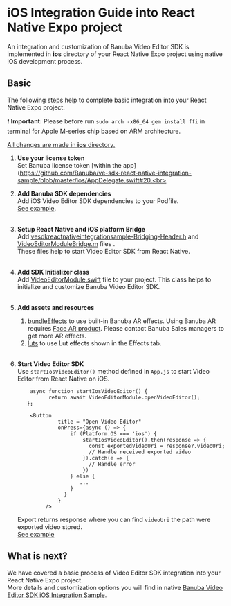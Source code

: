 # iOS Integration Guide into React Native Expo project

An integration and customization of Banuba Video Editor SDK is implemented in **ios** directory
of your React Native Expo project using native iOS development process.

## Basic
The following steps help to complete basic integration into your React Native Expo project.

:exclamation: **Important:** Please before run ```sudo arch -x86_64 gem install ffi``` in terminal for Apple M-series chip based on ARM architecture.


<ins>All changes are made in **ios** directory.</ins>
1. __Use your license token__  
    Set Banuba license token [within the app](https://github.com/Banuba/ve-sdk-react-native-integration-sample/blob/master/ios/AppDelegate.swift#20.<br></br>

2. __Add Banuba SDK dependencies__  
   Add iOS Video Editor SDK dependencies to your Podfile.</br>
   [See example](https://github.com/Banuba/ve-sdk-react-native-integration-sample/blob/master/ios/Podfile).</br><br>

3. __Setup React Native and iOS platform Bridge__  
   Add [vesdkreactnativeintegrationsample-Bridging-Header.h](https://github.com/Banuba/ve-sdk-react-native-integration-sample/blob/master/ios/vesdkreactnativeintegrationsample-Bridging-Header.h) and [VideoEditorModuleBridge.m](https://github.com/Banuba/ve-sdk-react-native-integration-sample/blob/master/ios/VideoEditorModuleBridge.m) files .</br>
   These files help to start Video Editor SDK from React Native.</br><br>

4. __Add SDK Initializer class__  
   Add [VideoEditorModule.swift](https://github.com/Banuba/ve-sdk-react-native-integration-sample/blob/master/ios/VideoEditorModule.swift) file to your project.
   This class helps to initialize and customize Banuba Video Editor SDK.</br><br>

5. __Add assets and resources__
    1. [bundleEffects](https://github.com/Banuba/ve-sdk-react-native-integration-sample/tree/main/ios/vesdkreactnativeintegrationsample/bundleEffects) to use built-in Banuba AR effects. Using Banuba AR requires [Face AR product](https://docs.banuba.com/face-ar-sdk-v1). Please contact Banuba Sales managers to get more AR effects.
    2. [luts](https://github.com/Banuba/ve-sdk-react-native-integration-sample/tree/main/ios/vesdkreactnativeintegrationsample/luts) to use Lut effects shown in the Effects tab.</br><br>

6. __Start Video Editor SDK__  
   Use ```startIosVideoEditor()``` method defined in ```App.js``` to start Video Editor from React Native on iOS.</br>
   ```
       async function startIosVideoEditor() {
             return await VideoEditorModule.openVideoEditor();
      };
       
       <Button
                title = "Open Video Editor"
                onPress={async () => {
                    if (Platform.OS === 'ios') {
                        startIosVideoEditor().then(response => {
                          const exportedVideoUri = response?.videoUri;
                          // Handle received exported video
                        }).catch(e => {
                          // Handle error
                        })
                    } else {
                       ...
                    }
                  }
                }
            />
   ```
   Export returns response where you can find ```videoUri``` the path were exported video stored.</br>
   [See example](https://github.com/Banuba/ve-sdk-react-native-integration-sample/blob/main/App.js#L96)</br>


## What is next?

We have covered a basic process of Video Editor SDK integration into your React Native Expo project.</br>
More details and customization options you will find in native [Banuba Video Editor SDK iOS Integration Sample](https://github.com/Banuba/ve-sdk-ios-integration-sample).